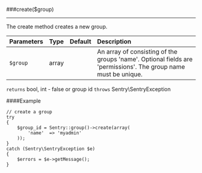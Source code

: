<a id="create" href="#"></a>
###create($group)

----------

The create method creates a new group.

Parameters                   | Type            | Default       | Description
:--------------------------- | :-------------: | :------------ | :--------------
`$group`                     | array           |               | An array of consisting of the groups 'name'. Optional fields are 'permissions'. The group name must be unique.

`returns` bool, int - false or group id `throws` Sentry\SentryException

####Example

	// create a group
	try
	{
	    $group_id = Sentry::group()->create(array(
	        'name'  => 'myadmin'
	    ));
	}
	catch (Sentry\SentryException $e)
	{
	    $errors = $e->getMessage();
	}
